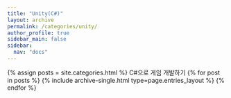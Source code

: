 ```yaml
---
title: "Unity(C#)"
layout: archive
permalink: /categories/unity/
author_profile: true
sidebar_main: false
sidebar:
  nav: "docs"
---
```


{% assign posts = site.categories.html %}
C#으로 게임 개발하기
{% for post in posts %} {% include archive-single.html type=page.entries_layout %} {% endfor %}
